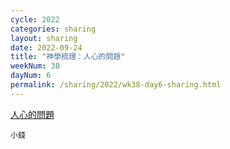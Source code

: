 ```yaml
---
cycle: 2022
categories: sharing
layout: sharing
date: 2022-09-24
title: "神學梳理：人心的問題"
weekNum: 38
dayNum: 6
permalink: /sharing/2022/wk38-day6-sharing.html
---
```


[人心的問題](https://eccseattle.github.io/media/sharing/2022/wk038/2022-09-24-bin.m4a)

`小錢`
